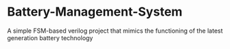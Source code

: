 # Battery-Management-System
A simple FSM-based verilog project that mimics the functioning of the latest generation battery technology

